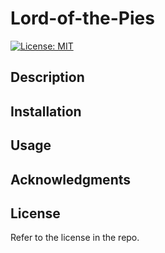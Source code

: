 # Lord-of-the-Pies

[![License: MIT](https://img.shields.io/badge/License-MIT-yellow.svg)](https://opensource.org/licenses/MIT)

## Description

## Installation

## Usage

## Acknowledgments

## License
Refer to the license in the repo.

